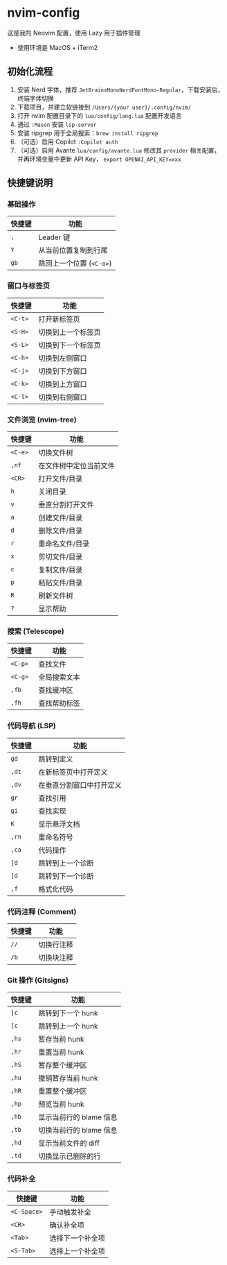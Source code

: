# nvim-config

这是我的 Neovim 配置，使用 Lazy 用于插件管理

* 使用环境是 MacOS + iTerm2 

## 初始化流程

1. 安装 Nerd 字体，推荐 `JetBrainsMonoNerdFontMono-Regular`，下载安装后，终端字体切换
2. 下载项目，并建立软链接到 `/Users/{your user}/.config/nvim/` 
3. 打开 nvim 配置目录下的 `lua/config/lang.lua` 配置开发语言
4. 通过 `:Mason` 安装 `lsp-server`
5. 安装 ripgrep 用于全局搜索：`brew install ripgrep`
6. （可选）启用 Copilot `:Copilot auth`
7. （可选）启用 Avante `lua/config/avante.lua` 修改其 `provider` 相关配置，并再环境变量中更新 API Key， `export OPENAI_API_KEY=xxx`

## 快捷键说明

### 基础操作
| 快捷键 | 功能 |
| --- | --- |
| `,` | Leader 键 |
| `Y` | 从当前位置复制到行尾 |
| `gb` | 跳回上一个位置 (`<C-o>`) |

### 窗口与标签页
| 快捷键 | 功能 |
| --- | --- |
| `<C-t>` | 打开新标签页 |
| `<S-H>` | 切换到上一个标签页 |
| `<S-L>` | 切换到下一个标签页 |
| `<C-h>` | 切换到左侧窗口 |
| `<C-j>` | 切换到下方窗口 |
| `<C-k>` | 切换到上方窗口 |
| `<C-l>` | 切换到右侧窗口 |

### 文件浏览 (nvim-tree)
| 快捷键 | 功能 |
| --- | --- |
| `<C-e>` | 切换文件树 |
| `,nf` | 在文件树中定位当前文件 |
| `<CR>` | 打开文件/目录 |
| `h` | 关闭目录 |
| `v` | 垂直分割打开文件 |
| `a` | 创建文件/目录 |
| `d` | 删除文件/目录 |
| `r` | 重命名文件/目录 |
| `x` | 剪切文件/目录 |
| `c` | 复制文件/目录 |
| `p` | 粘贴文件/目录 |
| `R` | 刷新文件树 |
| `?` | 显示帮助 |

### 搜索 (Telescope)
| 快捷键 | 功能 |
| --- | --- |
| `<C-p>` | 查找文件 |
| `<C-g>` | 全局搜索文本 |
| `,fb` | 查找缓冲区 |
| `,fh` | 查找帮助标签 |

### 代码导航 (LSP)
| 快捷键 | 功能 |
| --- | --- |
| `gd` | 跳转到定义 |
| `,dt` | 在新标签页中打开定义 |
| `,dv` | 在垂直分割窗口中打开定义 |
| `gr` | 查找引用 |
| `gi` | 查找实现 |
| `K` | 显示悬浮文档 |
| `,rn` | 重命名符号 |
| `,ca` | 代码操作 |
| `[d` | 跳转到上一个诊断 |
| `]d` | 跳转到下一个诊断 |
| `,f` | 格式化代码 |

### 代码注释 (Comment)
| 快捷键 | 功能 |
| --- | --- |
| `//` | 切换行注释 |
| `/b` | 切换块注释 |

### Git 操作 (Gitsigns)
| 快捷键 | 功能 |
| --- | --- |
| `]c` | 跳转到下一个 hunk |
| `[c` | 跳转到上一个 hunk |
| `,hs` | 暂存当前 hunk |
| `,hr` | 重置当前 hunk |
| `,hS` | 暂存整个缓冲区 |
| `,hu` | 撤销暂存当前 hunk |
| `,hR` | 重置整个缓冲区 |
| `,hp` | 预览当前 hunk |
| `,hb` | 显示当前行的 blame 信息 |
| `,tb` | 切换当前行的 blame 信息 |
| `,hd` | 显示当前文件的 diff |
| `,td` | 切换显示已删除的行 |

### 代码补全
| 快捷键 | 功能 |
| --- | --- |
| `<C-Space>` | 手动触发补全 |
| `<CR>` | 确认补全项 |
| `<Tab>` | 选择下一个补全项 |
| `<S-Tab>` | 选择上一个补全项 |

